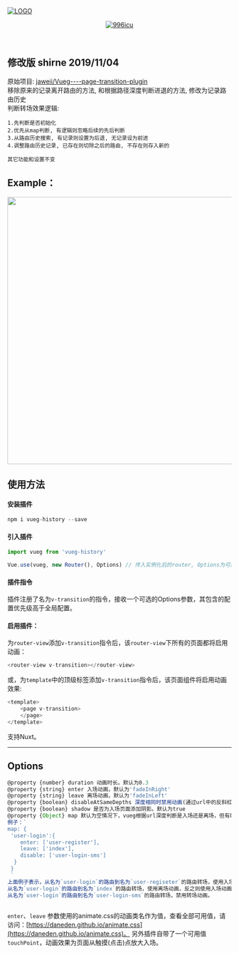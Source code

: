 [![](https://raw.githubusercontent.com/jaweii/vueg/master/image/vueg.JPG "LOGO")](https://raw.githubusercontent.com/jaweii/vueg/master/image/vueg.JPG)


<p align="center">
    <a href="https://github.com/996icu/996.ICU/blob/master/LICENSE">
        <img alt="996icu" src="https://img.shields.io/badge/license-NPL%20(The%20996%20Prohibited%20License)-blue.svg">
    </a>
</p>
<br>

## 修改版 shirne 2019/11/04
原始项目: [jaweii/Vueg----page-transition-plugin](https://github.com/jaweii/Vueg----page-transition-plugin)<br />
移除原来的记录离开路由的方法, 和根据路径深度判断进退的方法, 修改为记录路由历史<br />
判断转场效果逻辑:
```
1.先判断是否初始化
2.优先从map判断, 有逻辑则忽略后续的先后判断
3.从路由历史搜索, 有记录则设置为后退, 无记录设为前进
4.调整路由历史记录, 已存在则切除之后的路由, 不存在则存入新的

其它功能和设置不变
```

## Example：

<img src="https://raw.githubusercontent.com/jaweii/Vueg----page-transition-plugin/master/image/GIF.gif" height="600"/>


## 使用方法

#### 安装插件

```js
npm i vueg-history --save
```

#### 引入插件
```js
import vueg from 'vueg-history'

Vue.use(vueg, new Router(), Options) // 传入实例化后的router, Options为可选的插件配置

```
#### 插件指令
插件注册了名为`v-transition`的指令，接收一个可选的Options参数，其包含的配置优先级高于全局配置。

#### 启用插件：

为`router-view`添加`v-transition`指令后，该`router-view`下所有的页面都将启用动画：
```js
<router-view v-transition></router-view>
```
或，为`template`中的顶级标签添加`v-transition`指令后，该页面组件将启用动画效果:
```js
<template>
    <page v-transition>
    </page>
</template>
```

支持Nuxt。


---

## Options

```js
@property {number} duration 动画时长。默认为0.3
@property {string} enter 入场动画，默认为'fadeInRight'
@property {string} leave 离场动画，默认为'fadeInLeft'
@property {boolean} disableAtSameDepths 深度相同时禁用动画(通过url中的反斜杠数量/判断)。默认为false
@property {boolean} shadow 是否为入场页面添加阴影。默认为true
@property {Object} map 默认为空情况下，vueg根据url深度判断是入场还是离场，但有时可能并不是你想要的效果，这时你可以使用map选项。
例子：`
map: {
 'user-login':{
    enter: ['user-register'],
    leave: ['index'],
    disable: ['user-login-sms']
  }
 }
 `
上面例子表示，从名为`user-login`的路由到名为`user-regiseter`的路由转场，使用入场动画，反之则使用离场动画。
从名为`user-login`的路由到名为`index`的路由转场，使用离场动画，反之则使用入场动画。
从名为`user-login`的路由到名为`user-login-sms`的路由转场，禁用转场动画。



```

`enter`、`leave` 参数使用的animate.css的动画类名作为值，查看全部可用值，请访问：[https://daneden.github.io/animate.css](https://daneden.github.io/animate.css)。
另外插件自带了一个可用值 `touchPoint`，动画效果为页面从触摸(点击)点放大入场。

